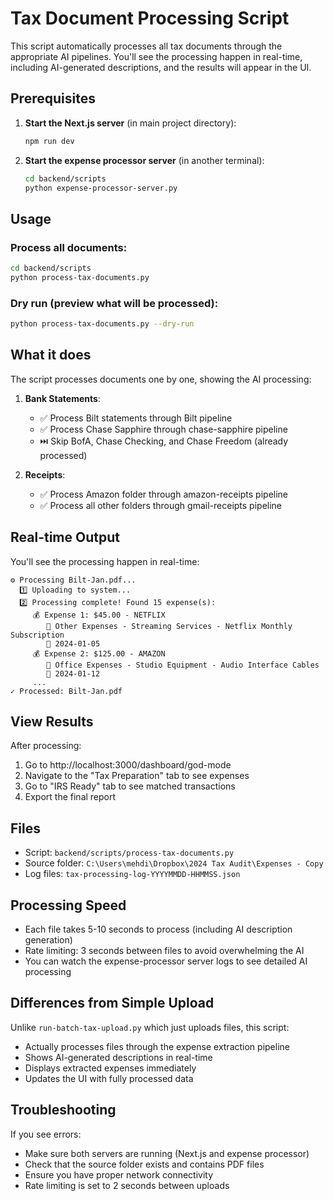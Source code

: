 # Tax Document Processing Script

This script automatically processes all tax documents through the appropriate AI pipelines. You'll see the processing happen in real-time, including AI-generated descriptions, and the results will appear in the UI.

## Prerequisites

1. **Start the Next.js server** (in main project directory):
   ```bash
   npm run dev
   ```

2. **Start the expense processor server** (in another terminal):
   ```bash
   cd backend/scripts
   python expense-processor-server.py
   ```

## Usage

### Process all documents:
```bash
cd backend/scripts
python process-tax-documents.py
```

### Dry run (preview what will be processed):
```bash
python process-tax-documents.py --dry-run
```

## What it does

The script processes documents one by one, showing the AI processing:

1. **Bank Statements**:
   - ✅ Process Bilt statements through Bilt pipeline
   - ✅ Process Chase Sapphire through chase-sapphire pipeline
   - ⏭️ Skip BofA, Chase Checking, and Chase Freedom (already processed)

2. **Receipts**:
   - ✅ Process Amazon folder through amazon-receipts pipeline
   - ✅ Process all other folders through gmail-receipts pipeline

## Real-time Output

You'll see the processing happen in real-time:

```
⚙ Processing Bilt-Jan.pdf...
  1️⃣ Uploading to system...
  2️⃣ Processing complete! Found 15 expense(s):
     💰 Expense 1: $45.00 - NETFLIX
        📝 Other Expenses - Streaming Services - Netflix Monthly Subscription
        📅 2024-01-05
     💰 Expense 2: $125.00 - AMAZON
        📝 Office Expenses - Studio Equipment - Audio Interface Cables
        📅 2024-01-12
     ...
✓ Processed: Bilt-Jan.pdf
```

## View Results

After processing:
1. Go to http://localhost:3000/dashboard/god-mode
2. Navigate to the "Tax Preparation" tab to see expenses
3. Go to "IRS Ready" tab to see matched transactions
4. Export the final report

## Files

- Script: `backend/scripts/process-tax-documents.py`
- Source folder: `C:\Users\mehdi\Dropbox\2024 Tax Audit\Expenses - Copy`
- Log files: `tax-processing-log-YYYYMMDD-HHMMSS.json`

## Processing Speed

- Each file takes 5-10 seconds to process (including AI description generation)
- Rate limiting: 3 seconds between files to avoid overwhelming the AI
- You can watch the expense-processor server logs to see detailed AI processing

## Differences from Simple Upload

Unlike `run-batch-tax-upload.py` which just uploads files, this script:
- Actually processes files through the expense extraction pipeline
- Shows AI-generated descriptions in real-time
- Displays extracted expenses immediately
- Updates the UI with fully processed data

## Troubleshooting

If you see errors:
- Make sure both servers are running (Next.js and expense processor)
- Check that the source folder exists and contains PDF files
- Ensure you have proper network connectivity
- Rate limiting is set to 2 seconds between uploads 